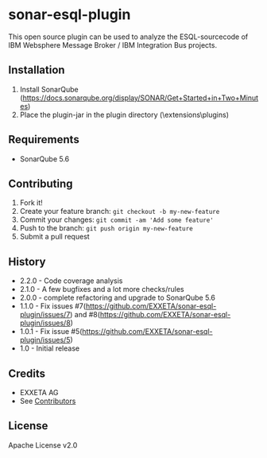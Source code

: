sonar-esql-plugin
=================

This open source plugin can be used to analyze the ESQL-sourcecode of IBM Websphere Message Broker / IBM Integration Bus projects. 


## Installation

1. Install SonarQube (https://docs.sonarqube.org/display/SONAR/Get+Started+in+Two+Minutes)
2. Place the plugin-jar in the plugin directory (\extensions\plugins)

## Requirements

- SonarQube 5.6


## Contributing

1. Fork it!
2. Create your feature branch: `git checkout -b my-new-feature`
3. Commit your changes: `git commit -am 'Add some feature'`
4. Push to the branch: `git push origin my-new-feature`
5. Submit a pull request

## History

- 2.2.0 - Code coverage analysis
- 2.1.0 - A few bugfixes and a lot more checks/rules
- 2.0.0 - complete refactoring and upgrade to SonarQube 5.6
- 1.1.0 - Fix issues #7(https://github.com/EXXETA/sonar-esql-plugin/issues/7) and #8(https://github.com/EXXETA/sonar-esql-plugin/issues/8)
- 1.0.1 - Fix issue #5(https://github.com/EXXETA/sonar-esql-plugin/issues/5)
- 1.0   - Initial release


## Credits

- EXXETA AG
- See [Contributors](https://www.github.com/EXXETA/sonar-esql-plugin/graphs/contributors)

## License

Apache License v2.0